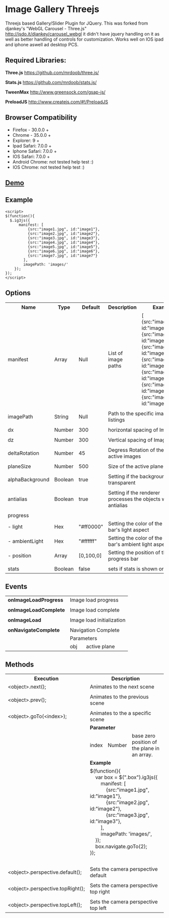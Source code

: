 Image Gallery Threejs
=====================

  Threejs based Gallery/Slider Plugin for JQuery.
  This was forked from djankey's "WebGL Carousel  - Three.js" http://jsdo.it/djankey/carousel_webgl it didn't have jquery handling on it as well as better handling of controls for customization. Works well on IOS ipad and iphone aswell ad desktop PCS.
  
Required Libraries:
-------
**Three.js**
https://github.com/mrdoob/three.js/

**Stats.js**
https://github.com/mrdoob/stats.js/

**TweenMax**
http://www.greensock.com/gsap-js/

**PreloadJS**
http://www.createjs.com/#!/PreloadJS

Browser Compatibility
------
+ Firefox - 30.0.0 +
+ Chrome - 35.0.0 +
+ Explorer: 9 +
+ Ipad Safari: 7.0.0 +
+ Iphone Safari: 7.0.0 +
+ IOS Safari: 7.0.0 +  
+ Android Chrome: not tested help test :)
+ IOS Chrome: not tested help test :)

[Demo](http://image-gallery-threejs.zholpe.com/)
-------

Example
-------

    <script>
    $(function(){
      $.ig3js({
          manifest: [
              {src:"image1.jpg", id:"image1"},
              {src:"image2.jpg", id:"image2"},
              {src:"image3.jpg", id:"image3"},
              {src:"image4.jpg", id:"image4"},
              {src:"image5.jpg", id:"image5"},
              {src:"image6.jpg", id:"image6"},
              {src:"image7.jpg", id:"image7"}
            ],
            imagePath: 'images/'
        });
    });
    </script>

Options
-------

<table>
    <tr>
        <th>
            Name
        </th>
        <th>
            Type
        </th>
        <th>
            Default
        </th>
        <th colspan=3>
            Description
        </th>
        <th>
            Example
        </th>
    </tr>
    <tr>
        <td>
            manifest
        </td>
        <td>
            Array
        </td>
        <td>
            Null
        </td>
        <td colspan=3>
            List of image paths
        </td>
        <td>
            [
              {src:"image1.jpg", id:"image1"},
              {src:"image2.jpg", id:"image2"},
              {src:"image3.jpg", id:"image3"},
              {src:"image4.jpg", id:"image4"},
              {src:"image5.jpg", id:"image5"},
              {src:"image6.jpg", id:"image6"},
              {src:"image7.jpg", id:"image7"}
            ]
        </td>
    </tr>
    <tr>
      <td colspan=7>
      </td>
    </tr>
    <tr>
        <td>
            imagePath
        </td>
        <td>
            String
        </td>
        <td>
            Null
        </td>
        <td colspan=4>
            Path to the specific image listings
        </td>
    </tr>
    <tr>
      <td colspan=7>
      </td>
    </tr>
    <tr>
        <td>
            dx
        </td>
        <td>
            Number
        </td>
        <td>
            300
        </td>
        <td colspan=4>
            horizontal spacing of Images
        </td>
    </tr>
    <tr>
      <td colspan=7>
      </td>
    </tr>
    <tr>
        <td>
            dz
        </td>
        <td>
            Number
        </td>
        <td>
            300
        </td>
        <td colspan=4>
            Vertical spacing of Images
        </td>
    </tr>
    <tr>
      <td colspan=7>
      </td>
    </tr>
    <tr>
        <td>
            deltaRotation
        </td>
        <td>
            Number
        </td>
        <td>
            45
        </td>
        <td colspan=4>
            Degress Rotation of the non active images
        </td>
    </tr>
    <tr>
      <td colspan=7>
      </td>
    </tr>
    <tr>
        <td>
            planeSize
        </td>
        <td>
            Number
        </td>
        <td>
            500
        </td>
        <td colspan=4>
            Size of the active plane
        </td>
    </tr>
    <tr>
      <td colspan=7>
      </td>
    </tr>
    <tr>
        <td>
            alphaBackground
        </td>
        <td>
            Boolean
        </td>
        <td>
            true
        </td>
        <td colspan=4>
            Setting if the background is transparent
        </td>
    </tr>
    <tr>
      <td colspan=7>
      </td>
    </tr>
    <tr>
        <td>
            antialias
        </td>
        <td>
            Boolean
        </td>
        <td>
            true
        </td>
        <td colspan=4>
            Setting if the renderer processes the objects with antialias
        </td>
    </tr>
    <tr>
      <td colspan=7>
      </td>
    </tr>
    <tr>
        <td colspan=7>
            progress
        </td>
    </tr>
    <tr>
        <td>
            - light
        </td>
        <td>
            Hex
        </td>
        <td>
            "#ff0000"
        </td>
        <td colspan=4>
            Setting the color of the progress bar's light aspect
        </td>
    </tr>
    <tr>
        <td>
            - ambientLight
        </td>
        <td>
            Hex
        </td>
        <td>
            "#ffffff"
        </td>
        <td colspan=4>
            Setting the color of the progress bar's ambient light aspect
        </td>
    </tr>
    <tr>
        <td>
            - position
        </td>
        <td>
            Array
        </td>
        <td>
            [0,100,0]
        </td>
        <td colspan=4>
            Setting the position of the progress bar
        </td>
    </tr>
    <tr>
      <td colspan=7>
      </td>
    </tr>
    <tr>
        <td>
            stats
        </td>
        <td>
            Boolean
        </td>
        <td>
            false
        </td>
        <td colspan=4>
            sets if stats is shown or hidden.
        </td>
    </tr>
</table>

Events
------

<table>
    <tr>
      <td>
        <b>onImageLoadProgress</b>
      </td>
      <td colspan=2>
        Image load progress
      </td>
    </tr>
    <tr>
      <td colspan=3>
      </td>
    </tr>
    <tr>
      <td>
        <b>onImageLoadComplete</b>
      </td>
      <td colspan=2>
        Image load complete
      </td>
    </tr>
    <tr>
      <td colspan=3>
      </td>
    </tr>
    <tr>
      <td>
        <b>onImageLoad</b>
      </td>
      <td colspan=2>
        Image load initialization
      </td>
    </tr>
    <tr>
      <td colspan=3>
      </td>
    </tr>
    <tr>
      <td>
        <b>onNavigateComplete</b>
      </td>
      <td colspan=2>
        Navigation Complete
      </td>
    </tr>
    <tr>
      <td>
      </td>
      <td colspan=2>
        Parameters
      </td>
    </tr>
    <tr>
      <td>
      </td>
      <td>
        obj
      </td>
      <td>
        active plane
      </td>
    </tr>
</table>

Methods
-------

<table>
  <tr>
    <th>
      Execution
    </th>
    <th colspan=3>
      Description
    </th>
  </tr>
  <tr>
    <td>
      &lt;object&gt;.next();
    </td>
    <td colspan=3>
      Animates to the next scene
    </td>
  </tr>
  <tr>
    <td colspan=4>
    </td>
  </tr>
  <tr>
    <td>
      &lt;object&gt;.prev();
    </td>
    <td colspan=3>
      Animates to the previous scene
    </td>
  </tr>
  <tr>
    <td colspan=4>
    </td>
  </tr>
  <tr>
    <td>
      &lt;object&gt;.goTo(&lt;index&gt;);
    </td>
    <td colspan=3>
      Animates to the a specific scene
    </td>
  </tr>
  <tr>
    <td>
    </td>
    <td colspan=3>
      <b>Parameter</b>
    </td>
  </tr>
  <tr>
    <td>
    </td>
    <td>
      index
    </td>
    <td>
      Number
    </td>
    <td>
      base zero position of the plane in an array.
    </td>
  </tr>
  <tr>
    <td>
    </td>
    <td colspan=3>
      <b>Example</b>
    </td>
  </tr>
  <tr>
    <td>
    </td>
    <td colspan=3>
			$(function(){<br/>
			&nbsp; &nbsp; var box = $(&quot;.box&quot;).ig3js({<br/>
			&nbsp; &nbsp; &nbsp; &nbsp; manifest: [<br/>
			&nbsp; &nbsp; &nbsp; &nbsp; &nbsp; &nbsp; {src:&quot;image1.jpg&quot;, id:&quot;image1&quot;},<br/>
			&nbsp; &nbsp; &nbsp; &nbsp; &nbsp; &nbsp; {src:&quot;image2.jpg&quot;, id:&quot;image2&quot;},<br/>
			&nbsp; &nbsp; &nbsp; &nbsp; &nbsp; &nbsp; {src:&quot;image3.jpg&quot;, id:&quot;image3&quot;},<br/>
			&nbsp; &nbsp; &nbsp; &nbsp; ],<br/>
			&nbsp; &nbsp; &nbsp; &nbsp; imagePath: &#39;images/&#39;,<br/>
			&nbsp; &nbsp; });<br/>
			&nbsp; &nbsp; box.navigate.goTo(2);<br/>
			});<br/><br/>
    </td>
  </tr>
  <tr>
    <td colspan=4>
    </td>
  </tr>
  <tr>
    <td>
      &lt;object&gt;.perspective.default();
    </td>
    <td colspan=3>
      Sets the camera perspective default
    </td>
  </tr>
  <tr>
    <td colspan=4>
    </td>
  </tr>
  <tr>
    <td>
      &lt;object&gt;.perspective.topRight();
    </td>
    <td colspan=3>
      Sets the camera perspective top right
    </td>
  </tr>
  <tr>
    <td colspan=4>
    </td>
  </tr>
  <tr>
    <td>
      &lt;object&gt;.perspective.topLeft();
    </td>
    <td colspan=3>
      Sets the camera perspective top left
    </td>
  </tr>
</table>
